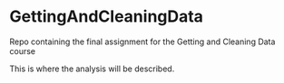 # GettingAndCleaningData
Repo containing the final assignment for the Getting and Cleaning Data course

This is where the analysis will be described.
